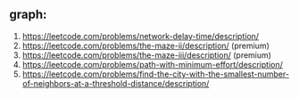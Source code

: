 ## graph:
1. https://leetcode.com/problems/network-delay-time/description/
2. https://leetcode.com/problems/the-maze-ii/description/ (premium)
3. https://leetcode.com/problems/the-maze-iii/description/ (premium)
4. https://leetcode.com/problems/path-with-minimum-effort/description/
5. https://leetcode.com/problems/find-the-city-with-the-smallest-number-of-neighbors-at-a-threshold-distance/description/

